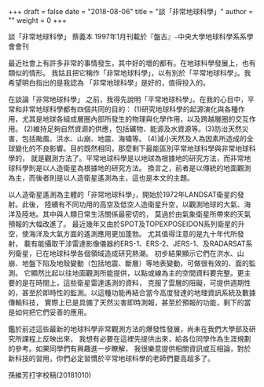 +++
draft = false
date = "2018-08-06"
title = "談「非常地球科學」"
author = ""
weight = 0
+++

談「非常地球科學」
蔡義本
1997年1月刊載於『盤古』⎯中央大學地球科學系系學會會刊

最近社會上有許多非常的事情發生，其中好的壞的都有。在地球科學發展上，也有類似的情形。
我姑且把它稱作「非常地球科學」，以有別於「平常地球科學」。我希望明白指出的是我認為
「非常地球科學」是好的，值得投入的。

<!--more-->


在談論「非常地球科學」 之前，我得先說明「平常地球科學」。在我的心目中，平常和非常地球科學都有四個共同的目的：
(1)研究地球科學的起源演化與各種作用，尤其是地球各組成層圈內部所發生的物理與化學作用，以及跨越層圈的交互作用。
(2)維持足夠自然資源的供應，包括礦物、能源及水資源等。(3)防治天然災害，包括颱風、洪水、山崩、地震、海嘯等。
(4)減小天然及人為因素所造成的全球變化的不良影響。目的既然相同，那麼剩下最能區別平常地球科學與非常地球科學的，
就是觀測方法了。平常地球科學是以地球為根據地的研究方法，而非常地球科學則是以人造衛星為根據地的研究方法。
換言之，前者是以傳統的地面觀測為主，而後者則是以人造衛星遙測為主，這也是本文的主題。

以人造衛星遙測為主體的「非常地球科學」，開始於1972年LANDSAT衛星的發射。此後，
陸續有不同功用的高空及低空人造衛星升空，以觀測地球的大氣、海洋及陸地。其中與人類日常生活關係最密切的，
莫過於由氣象衛星所帶來的天氣預報的大幅改進了。
最近幾年又由於SPOT及TOPEXPOSEIDON系列衛星的升空，使海洋及大氣方面的遙測應用更加蓬勃。
尤其值得注意的是九十年代所發射，
載有能攝取干涉雷達影像儀器的ERS-1、ERS-2、JERS-1、及RADARSAT系列衛星，已在地球科學各個領域造成研究熱潮。
初步結果顯示它們在洪水、山崩、地盤下陷及地殼變動（包括地震、斷層）等地表變動，可做很有效的、面的監測。
它顯然比起以往地面觀測所能提供，以點或線為主的空間資料要完整。更主要的是在時間上，這些衛星雷達遙測的資料，
克服了雲層的阻礙，可提供週期性的，甚至於即時性的監測。以這種功能再結合當今高度發達的地理資訊系統及數據傳輸科技，
實際上已是具備了天然災害即時測報，甚至於預報的功能，剩下的當是如何把它們妥善的應用。

鑑於前述這些最新的地球科學非常觀測方法的爆發性發展，尚未在我們大學部及研究所課程上反映出來，
我想有必要在這裡先提供出來，給各位同學作為生涯規劃的參考。如果同學們有興趣進一步瞭解，
我很樂意提供相關資訊或互相論，對於新科技的習用，你們必定習慣於平常地球科學的老師們要高超多了。

孫維芳打字校稿(20181010)

